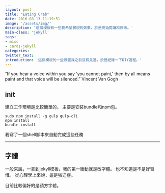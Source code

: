 ```yaml
---
layout: post
title: "Eating Crab"
date: 2016-08-13 11:19:51
image: '/assets/img/'
description: '這個模板有一些我希望實現的效果，於是開始閱讀和修改。'
main-class: 'jekyll'
tags:
- misc
- cards-jekyll
categories:
twitter_text:
introduction: '這個模板的一些設置我之前沒有見過，於是紀錄一下DIY過程。'
---
```


“If you hear a voice within you say 'you cannot paint,' then by all means paint and that voice will be silenced.”
Vincent Van Gogh

## init
建立工作環境是比較簡單的。
主要是安裝bundle和npm包。

    sudo npm install -g gulp gulp-cli
    npm install
    bundle install

我寫了一個shell腳本來自動完成這些任務

***

## 字體
一般來說，一拿到jekyll模板，我的第一衝動就是改字體。
也不知道是不是好習慣。
從心理學上來說，這是強迫症。

目前比較偏好的是蘋方字體。
